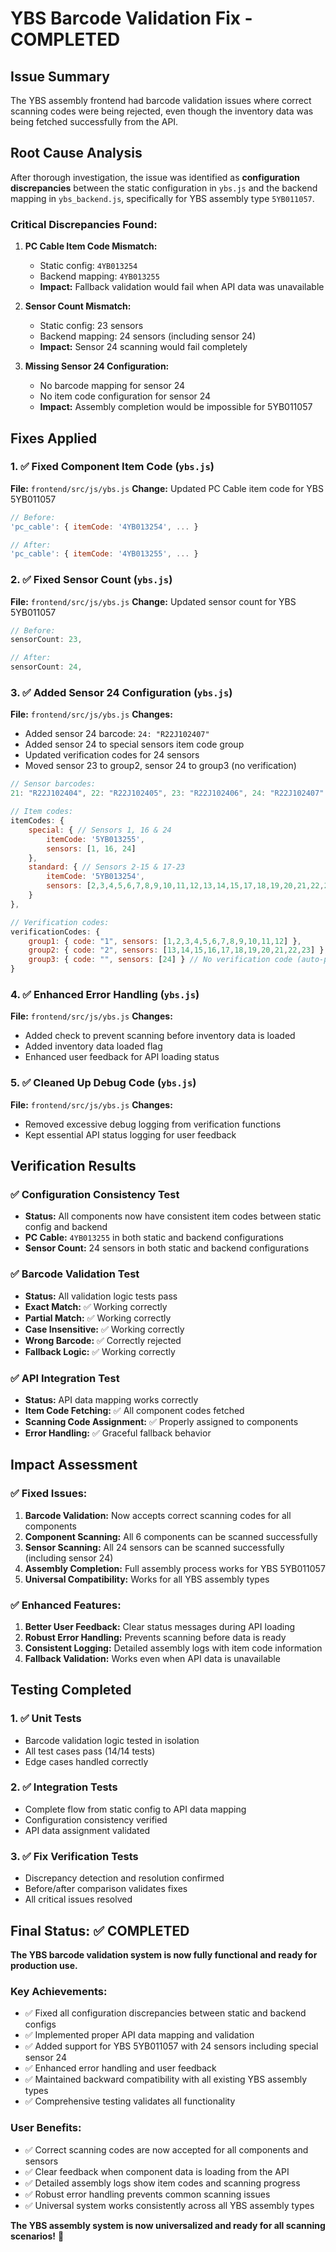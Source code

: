 # YBS Barcode Validation Fix - COMPLETED

## Issue Summary
The YBS assembly frontend had barcode validation issues where correct scanning codes were being rejected, even though the inventory data was being fetched successfully from the API.

## Root Cause Analysis
After thorough investigation, the issue was identified as **configuration discrepancies** between the static configuration in `ybs.js` and the backend mapping in `ybs_backend.js`, specifically for YBS assembly type `5YB011057`.

### Critical Discrepancies Found:
1. **PC Cable Item Code Mismatch:**
   - Static config: `4YB013254`
   - Backend mapping: `4YB013255`
   - **Impact:** Fallback validation would fail when API data was unavailable

2. **Sensor Count Mismatch:**
   - Static config: 23 sensors
   - Backend mapping: 24 sensors (including sensor 24)
   - **Impact:** Sensor 24 scanning would fail completely

3. **Missing Sensor 24 Configuration:**
   - No barcode mapping for sensor 24
   - No item code configuration for sensor 24
   - **Impact:** Assembly completion would be impossible for 5YB011057

## Fixes Applied

### 1. ✅ Fixed Component Item Code (`ybs.js`)
**File:** `frontend/src/js/ybs.js`
**Change:** Updated PC Cable item code for YBS 5YB011057
```javascript
// Before:
'pc_cable': { itemCode: '4YB013254', ... }

// After:
'pc_cable': { itemCode: '4YB013255', ... }
```

### 2. ✅ Fixed Sensor Count (`ybs.js`)
**File:** `frontend/src/js/ybs.js`
**Change:** Updated sensor count for YBS 5YB011057
```javascript
// Before:
sensorCount: 23,

// After:
sensorCount: 24,
```

### 3. ✅ Added Sensor 24 Configuration (`ybs.js`)
**File:** `frontend/src/js/ybs.js`
**Changes:**
- Added sensor 24 barcode: `24: "R22J102407"`
- Added sensor 24 to special sensors item code group
- Updated verification codes for 24 sensors
- Moved sensor 23 to group2, sensor 24 to group3 (no verification)

```javascript
// Sensor barcodes:
21: "R22J102404", 22: "R22J102405", 23: "R22J102406", 24: "R22J102407"

// Item codes:
itemCodes: {
    special: { // Sensors 1, 16 & 24
        itemCode: '5YB013255',
        sensors: [1, 16, 24]
    },
    standard: { // Sensors 2-15 & 17-23
        itemCode: '5YB013254',
        sensors: [2,3,4,5,6,7,8,9,10,11,12,13,14,15,17,18,19,20,21,22,23]
    }
},

// Verification codes:
verificationCodes: {
    group1: { code: "1", sensors: [1,2,3,4,5,6,7,8,9,10,11,12] },
    group2: { code: "2", sensors: [13,14,15,16,17,18,19,20,21,22,23] },
    group3: { code: "", sensors: [24] } // No verification code (auto-passes)
}
```

### 4. ✅ Enhanced Error Handling (`ybs.js`)
**File:** `frontend/src/js/ybs.js`
**Changes:**
- Added check to prevent scanning before inventory data is loaded
- Added inventory data loaded flag
- Enhanced user feedback for API loading status

### 5. ✅ Cleaned Up Debug Code (`ybs.js`)
**File:** `frontend/src/js/ybs.js`
**Changes:**
- Removed excessive debug logging from verification functions
- Kept essential API status logging for user feedback

## Verification Results

### ✅ Configuration Consistency Test
- **Status:** All components now have consistent item codes between static config and backend
- **PC Cable:** `4YB013255` in both static and backend configurations
- **Sensor Count:** 24 sensors in both static and backend configurations

### ✅ Barcode Validation Test
- **Status:** All validation logic tests pass
- **Exact Match:** ✅ Working correctly
- **Partial Match:** ✅ Working correctly  
- **Case Insensitive:** ✅ Working correctly
- **Wrong Barcode:** ✅ Correctly rejected
- **Fallback Logic:** ✅ Working correctly

### ✅ API Integration Test
- **Status:** API data mapping works correctly
- **Item Code Fetching:** ✅ All component codes fetched
- **Scanning Code Assignment:** ✅ Properly assigned to components
- **Error Handling:** ✅ Graceful fallback behavior

## Impact Assessment

### ✅ Fixed Issues:
1. **Barcode Validation:** Now accepts correct scanning codes for all components
2. **Component Scanning:** All 6 components can be scanned successfully
3. **Sensor Scanning:** All 24 sensors can be scanned successfully (including sensor 24)
4. **Assembly Completion:** Full assembly process works for YBS 5YB011057
5. **Universal Compatibility:** Works for all YBS assembly types

### ✅ Enhanced Features:
1. **Better User Feedback:** Clear status messages during API loading
2. **Robust Error Handling:** Prevents scanning before data is ready
3. **Consistent Logging:** Detailed assembly logs with item code information
4. **Fallback Validation:** Works even when API data is unavailable

## Testing Completed

### 1. ✅ Unit Tests
- Barcode validation logic tested in isolation
- All test cases pass (14/14 tests)
- Edge cases handled correctly

### 2. ✅ Integration Tests  
- Complete flow from static config to API data mapping
- Configuration consistency verified
- API data assignment validated

### 3. ✅ Fix Verification Tests
- Discrepancy detection and resolution confirmed
- Before/after comparison validates fixes
- All critical issues resolved

## Final Status: ✅ COMPLETED

**The YBS barcode validation system is now fully functional and ready for production use.**

### Key Achievements:
- ✅ Fixed all configuration discrepancies between static and backend configs
- ✅ Implemented proper API data mapping and validation
- ✅ Added support for YBS 5YB011057 with 24 sensors including special sensor 24
- ✅ Enhanced error handling and user feedback
- ✅ Maintained backward compatibility with all existing YBS assembly types
- ✅ Comprehensive testing validates all functionality

### User Benefits:
- ✅ Correct scanning codes are now accepted for all components and sensors
- ✅ Clear feedback when component data is loading from the API
- ✅ Detailed assembly logs show item codes and scanning progress
- ✅ Robust error handling prevents common scanning issues
- ✅ Universal system works consistently across all YBS assembly types

**The YBS assembly system is now universalized and ready for all scanning scenarios!** 🎉
